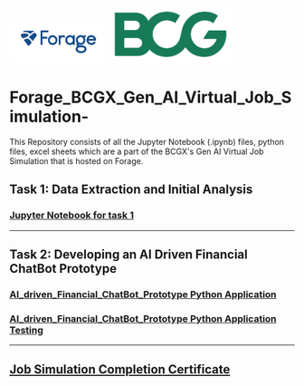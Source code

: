 <p>
<img src="https://github.com/ADVAIT135/Forage_BCGX_Gen_AI_Virtual_Job_Simulation-/blob/f8817969c667dddc33502a889a1095ce936d1750/Forage.PNG?raw=True" alt="Forage" >
<img src="https://github.com/ADVAIT135/Forage_BCGX_Gen_AI_Virtual_Job_Simulation-/blob/f8817969c667dddc33502a889a1095ce936d1750/BCG_MONOGRAM_RGB_GREEN.png?raw=true" height = 100px  alt="CommonWealth Bank" >
</p>

# Forage_BCGX_Gen_AI_Virtual_Job_Simulation-
This Repository consists of all the Jupyter Notebook (.ipynb) files, python files, excel sheets which are a part of the BCGX's Gen AI Virtual Job Simulation that is hosted on Forage.

## Task 1: Data Extraction and Initial Analysis
### [Jupyter Notebook for task 1](https://github.com/hitesh-bhatnagar/Forage_Boston_Consultancy_Group-GenAI/blob/master/Forage_BCGX_Gen_AI_Task_1_.ipynb)
<hr>

## Task 2: Developing an AI Driven Financial ChatBot Prototype
### [AI_driven_Financial_ChatBot_Prototype Python Application](https://github.com/hitesh-bhatnagar/Forage_Boston_Consultancy_Group-GenAI/blob/master/Task_2/AI_driven_Financial_ChatBot_Prototype.py)

### [AI_driven_Financial_ChatBot_Prototype Python Application Testing](https://github.com/hitesh-bhatnagar/Forage_Boston_Consultancy_Group-GenAI/blob/master/Task_2/Testing%20of%20AI%20Driven%20Financial%20Chatbot%20Prototype.ipynb)
<hr>

## [Job Simulation Completion Certificate](https://forage-uploads-prod.s3.amazonaws.com/completion-certificates/BCG%20/gabev3vXhuACr48eb_BCG_kRCJqXz7ypCN8KSqS_1719648966509_completion_certificate.pdf)

